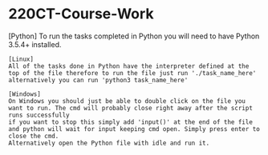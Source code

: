 # 220CT-Course-Work
[Python]
To run the tasks completed in Python you will need to have Python 3.5.4+ installed.

	[Linux]
	All of the tasks done in Python have the interpreter defined at the top of the file therefore to run the file just run './task_name_here'
	alternatively you can run 'python3 task_name_here'

	[Windows]
	On Windows you should just be able to double click on the file you want to run. The cmd will probably close right away after the script runs successfully
	if you want to stop this simply add 'input()' at the end of the file and python will wait for input keeping cmd open. Simply press enter to close the cmd.
	Alternatively open the Python file with idle and run it.
